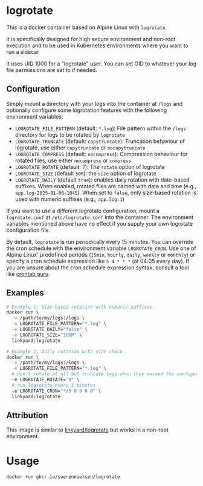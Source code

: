 
# logrotate

This is a docker container based on Alpine Linux with `logrotate`.

It is specifically designed for high secure environment and non-root execution and to be used in Kubernetes environments where you want to run a sidecar

It uses UID 1000 for a "logrotate" user. You can set GID to whatever your log file permissions are set to if needed.
 
## Configuration

Simply mount a directory with your logs into the container at `/logs` and optionally
configure some logrotation features with the following environment variables:

- `LOGROTATE_FILE_PATTERN` (default: `*.log`): File pattern within the `/logs` directory for logs
  to be rotated by `logrotate`
- `LOGROTATE_TRUNCATE` (default: `copytruncate`): Truncation behaviour of logrotate, use either
  `copytruncate` or `nocopytruncate`
- `LOGROTATE_COMPRESS` (default: `nocompress`): Compression behaviour for rotated files, use
  either `nocompress` or `compress`
- `LOGROTATE_ROTATE` (default: `7`): The `rotate` option of logrotate
- `LOGROTATE_SIZE` (default `50M`): the `size` option of logrotate
- `LOGROTATE_DAILY` (default `true`): enables daily rotation with date-based suffixes. When enabled,
  rotated files are named with date and time (e.g., `app.log-2025-01-06-1045`). When set to `false`,
  only size-based rotation is used with numeric suffixes (e.g., `app.log.1`)

If you want to use a different logrotate configuration, mount a `logrotate.conf` at `/etc/logrotate.conf`
into the container. The environment variables mentioned above have no effect if you supply your own
logrotate configuration file.

By default, `logrotate` is run periodically every 15 minutes. You can override the cron schedule with
the environment variable `LOGROTATE_CRON`. Use one of Alpine Linux' predefined periods
(`15min`, `hourly`, `daily`, `weekly` or `monthly`) or specify a cron schedule expression like
`5 4 * * *` (at 04:05 every day). If you are unsure about the cron schedule expression syntax,
consult a tool like [crontab guru](https://crontab.guru/).

## Examples

```bash
# Example 1: Size-based rotation with numeric suffixes
docker run \
  -v /path/to/my/logs:/logs \
  -e LOGROTATE_FILE_PATTERN="*.log" \
  -e LOGROTATE_DAILY="false" \
  -e LOGROTATE_SIZE="100M" \
  linkyard:logrotate

# Example 2: Daily rotation with size check
docker run \
  -v /path/to/my/logs:/logs \
  -e LOGROTATE_FILE_PATTERN="*.log" \
  # don't rotate at all but truncate logs when they exceed the configured rotation size
  -e LOGROTATE_ROTATE="0" \
  # run logrotate every 5 minutes
  -e LOGROTATE_CRON="*/5 0 0 0 0" \
  linkyard:logrotate
```

## Attribution

This image is similar to [linkyard/logrotate](https://github.com/linkyard/docker-logrotate)
but works in a non-root environment.


# Usage
`docker run ghcr.io/soerennielsen/logrotate`
